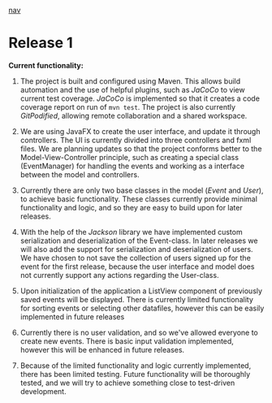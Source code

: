 [nav](nav.md)

# Release 1

**Current functionality:**


 1. The project is built and configured using Maven. This allows build automation and the use of helpful plugins, such as *JaCoCo* to view current test coverage. *JaCoCo* is implemented so that it creates a code coverage report on run of `mvn test`. The project is also currently *GitPodified*, allowing remote collaboration and a shared workspace.

 2. We are using JavaFX to create the user interface, and update it through controllers. The UI is currently divided into three controllers and fxml files. We are planning updates so that the project conforms better to the Model-View-Controller principle, such as creating a special class (EventManager) for handling the events and working as a interface between the model and controllers.

 3. Currently there are only two base classes in the model (*Event* and *User*), to achieve basic functionality. These classes currently provide minimal functionality and logic, and so they are easy to build upon for later releases.

 4. With the help of the *Jackson* library we have implemented custom serialization and deserialization of the Event-class. In later releases we will also add the support for serialization and deserialization of users. We have chosen to not save the collection of users signed up for the event for the first release, because the user interface and model does not currently support any actions regarding the User-class.

 5. Upon initialization of the application a ListView component of previously saved events will be displayed. There is currently limited functionality for sorting events or selecting other datafiles, however this can be easily implemented in future releases

 6. Currently there is no user validation, and so we've allowed everyone to create new events. There is basic input validation implemented, however this will be enhanced in future releases. 

 7. Because of the limited functionality and logic currently implemented, there has been limited testing. Future functionality will be thoroughly tested, and we will try to achieve something close to test-driven development.